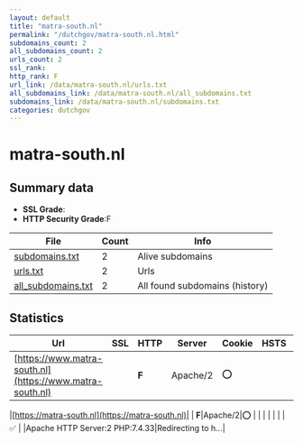 ```yaml
---
layout: default
title: "matra-south.nl"
permalink: "/dutchgov/matra-south.nl.html"
subdomains_count: 2
all_subdomains_count: 2
urls_count: 2
ssl_rank: 
http_rank: F
url_link: /data/matra-south.nl/urls.txt
all_subdomains_link: /data/matra-south.nl/all_subdomains.txt
subdomains_link: /data/matra-south.nl/subdomains.txt
categories: dutchgov
---
```



# matra-south.nl
## Summary data


 - **SSL Grade**:
 - **HTTP Security Grade**:F


| File       | Count | Info |
|------------|-------|------|
|[subdomains.txt](/data/matra-south.nl/subdomains.txt)|2|Alive subdomains|
|[urls.txt](/data/matra-south.nl/urls.txt)|2|Urls|
|[all_subdomains.txt](/data/matra-south.nl/all_subdomains.txt)|2|All found subdomains (history)|


## Statistics


| Url | SSL | HTTP | Server | Cookie | HSTS | CORS | CTO | CSP | XFO | XXP | RP |FP| Tech |Title |
|--------|-------|-------|------|------|------|------|------|------|------|------|------|------|------|------|
|[https://www.matra-south.nl](https://www.matra-south.nl)| | **F**|Apache/2|:o: | | | | | | | :white_check_mark: | |Apache HTTP Server:2 PHP:7.4.33|Redirecting to h...|


|[https://matra-south.nl](https://matra-south.nl)| | **F**|Apache/2|:o: | | | | | | | :white_check_mark: | |Apache HTTP Server:2 PHP:7.4.33|Redirecting to h...|


